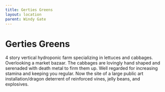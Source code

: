 ```yaml
---
title: Gerties Greens
layout: location
parent: Windy Gate
---
```


# Gerties Greens
4 story vertical hydroponic farm specializing in lettuces and cabbages. Overlooking a market bazaar. The cabbages are lovingly hand shaped and serenaded with death metal to firm them up. Well regarded for increasing stamina and keeping you regular. Now the site of a large public art installation/dragon deterrent of reinforced vines, jelly beans, and explosives.
